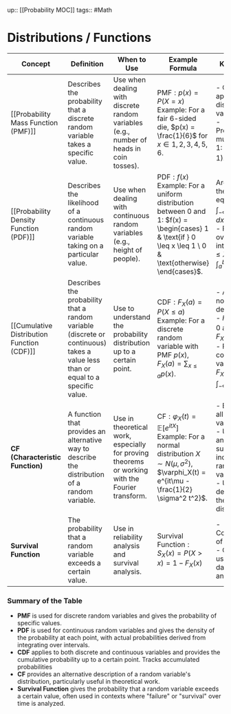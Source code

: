 up:: [[Probability MOC]]
tags:: #Math 
# Distributions / Functions

| **Concept**                                | **Definition**                                                                                                                  | **When to Use**                                                                                 | **Example Formula**                                                                                                                                                         | **Key Notes**                                                                                                                                           |
| ------------------------------------------ | ------------------------------------------------------------------------------------------------------------------------------- | ----------------------------------------------------------------------------------------------- | --------------------------------------------------------------------------------------------------------------------------------------------------------------------------- | ------------------------------------------------------------------------------------------------------------------------------------------------------- |
| [[Probability Mass Function (PMF)]]        | Describes the probability that a discrete random variable takes a specific value.                                               | Use when dealing with discrete random variables (e.g., number of heads in coin tosses).         | $\text{PMF}: p(x) = P(X = x)$   <br>Example: For a fair 6-sided die, $p(x) = \frac{1}{6}$ for $x \in {1, 2, 3, 4, 5, 6}$.<br>                                               | - Only applies to discrete variables. <br> - Probabilities must sum to 1: $( \sum_x p(x) = 1 )$.                                                        |
| [[Probability Density Function (PDF)]]     | Describes the likelihood of a continuous random variable taking on a particular value.                                          | Use when dealing with continuous random variables (e.g., height of people).                     | $\text{PDF}: f(x)$   <br>Example: For a uniform distribution between 0 and 1: $f(x) = \begin{cases} 1 & \text{if } 0 \leq x \leq 1 \ 0 & \text{otherwise} \end{cases}$.<br> | Area under the curve equals 1: $\int_{-\infty}^{\infty} f(x) , dx = 1$.   <br>- Probability over an interval: $P(a \leq X \leq b) = \int_a^b f(x) , dx$ |
| [[Cumulative Distribution Function (CDF)]] | Describes the probability that a random variable (discrete or continuous) takes a value less than or equal to a specific value. | Use to understand the probability distribution up to a certain point.                           | $\text{CDF}: F_X(a) = P(X \leq a)$   <br>Example: For a discrete random variable with PMF $p(x)$, $F_X(a) = \sum_{x \leq a} p(x)$.                                          | - Always non-decreasing.   <br>- $F_X(-\infty) = 0$ and $F_X(\infty) = 1$.   <br>- For continuous variables, $F_X(a) = \int_{-\infty}^a f(x) , dx$.     |
| **CF (Characteristic Function)**           | A function that provides an alternative way to describe the distribution of a random variable.                                  | Use in theoretical work, especially for proving theorems or working with the Fourier transform. | $\text{CF}: \varphi_X(t) = \mathbb{E}[e^{itX}]$   <br>Example: For a normal distribution $X \sim N(\mu, \sigma^2)$, $\varphi_X(t) = e^{it\mu - \frac{1}{2} \sigma^2 t^2}$.  | - Exists for all random variables. <br> - Useful for analyzing sums of independent random variables. <br> - Uniquely determines the distribution.       |
| **Survival Function**                      | The probability that a random variable exceeds a certain value.                                                                 | Use in reliability analysis and survival analysis.                                              | $\text{Survival Function}: S_X(x) = P(X > x) = 1 - F_X(x)$                                                                                                                  | - Complement of the CDF. <br> - Often used in life data analysis.                                                                                       |

### Summary of the Table

- **PMF** is used for discrete random variables and gives the probability of specific values.
- **PDF** is used for continuous random variables and gives the density of the probability at each point, with actual probabilities derived from integrating over intervals.
- **CDF** applies to both discrete and continuous variables and provides the cumulative probability up to a certain point. Tracks accumulated probabilities
- **CF** provides an alternative description of a random variable's distribution, particularly useful in theoretical work.
- **Survival Function** gives the probability that a random variable exceeds a certain value, often used in contexts where "failure" or "survival" over time is analyzed.
